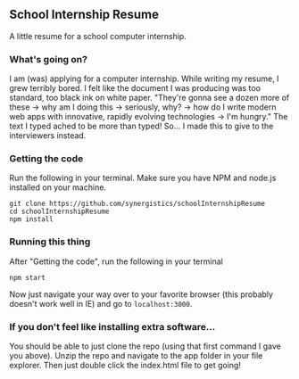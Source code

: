 ## School Internship Resume
A little resume for a school computer internship.

### What's going on?
I am (was) applying for a computer internship. While writing my resume, I grew terribly bored. I felt like the document I was producing was too standard, too black ink on white paper. "They're gonna see a dozen more of these -> why am I doing this -> seriously, why? -> how do I write modern web apps with innovative, rapidly evolving technologies -> I'm hungry." The text I typed ached to be more than typed! So... I made this to give to the interviewers instead.

### Getting the code
Run the following in your terminal.
Make sure you have NPM and node.js installed on your machine.
```
git clone https://github.com/synergistics/schoolInternshipResume
cd schoolInternshipResume
npm install
```

### Running this thing
After "Getting the code", run the following in your terminal
```
npm start
```
Now just navigate your way over to your favorite browser (this probably doesn't work well in IE) and go to `localhost:3000`.

### If you don't feel like installing extra software...
You should be able to just clone the repo (using that first command I gave you above).
Unzip the repo and navigate to the app folder in your file explorer. Then just double click the index.html file to get going!
